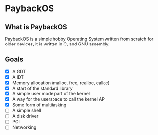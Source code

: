 # PaybackOS

## What is PaybackOS

PaybackOS is a simple hobby Operating System written from scratch for older devices, it is written in C, and GNU assembly.

## Goals

- [x] A GDT
- [x] A IDT
- [x] Memory allocation (malloc, free, realloc, calloc)
- [x] A start of the standard library
- [x] A simple user mode part of the kernel
- [x] A way for the userspace to call the kernel API
- [x] Some form of multitasking
- [ ] A simple shell
- [ ] A disk driver
- [ ] PCI
- [ ] Networking
